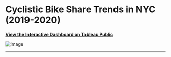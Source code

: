 # Cyclistic Bike Share Trends in NYC (2019-2020)

**[View the Interactive Dashboard on Tableau Public](https://public.tableau.com/profile/your_username/viz/CyclisticBikeShareTrendsinNYC20192020/Story1)**

![Image](https://github.com/user-attachments/assets/fa0a6de9-1231-4d80-8b8b-e1c7fd4a3be4)

***
